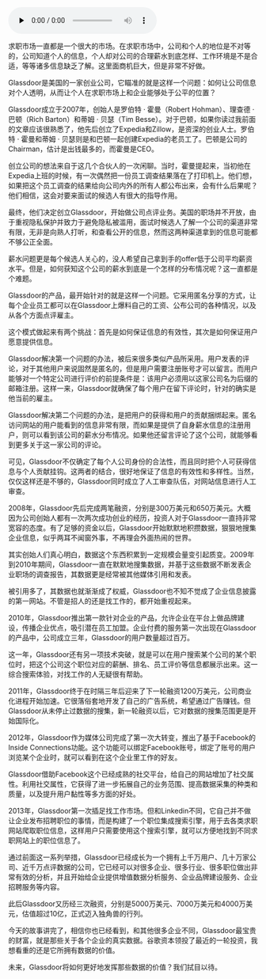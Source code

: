 <audio id="audio" title="108 | Glassdoor：让公司信息对个人透明" controls="" preload="none"><source id="mp3" src="https://static001.geekbang.org/resource/audio/a6/d6/a6be281ae4faa0ab95939f90274ed9d6.mp3"></audio>

求职市场一直都是一个很大的市场。在求职市场中，公司和个人的地位是不对等的，公司知道个人的信息，个人却对公司的合理薪水到底怎样、工作环境是不是合适，等等诸多信息缺乏了解。这里面商机巨大，但是非常不好做。

Glassdoor是美国的一家创业公司，它瞄准的就是这样一个问题：如何让公司信息对个人透明，从而让个人在求职市场上和企业能够处于公平的位置？

Glassdoor成立于2007年，创始人是罗伯特 · 霍曼（Robert Hohman）、理查德 · 巴顿（Rich Barton）和蒂姆 · 贝瑟（Tim Besse）。对于巴顿，如果你读过我前面的文章应该很熟悉了，他先后创立了Expedia和Zillow，是资深的创业人士。罗伯特 · 霍曼和蒂姆 · 贝瑟则是和巴顿一起创建Expedia的老员工了。巴顿是公司的Chairman，估计是出钱最多的，而霍曼是CEO。

创立公司的想法来自于这几个合伙人的一次闲聊。当时，霍曼提起来，当初他在Expedia上班的时候，有一次偶然把一份员工调查结果落在了打印机上。他们想，如果把这个员工调查的结果给向公司内外的所有人都公布出来，会有什么后果呢？他们相信，这会对要来面试的候选人有很大的指导作用。

最终，他们决定创立Glassdoor，开始做公司点评业务。美国的职场并不开放，由于重视隐私保护并致力于避免隐私被滥用，面试时候选人了解一个公司的渠道非常有限，无非是向熟人打听，和查看公开的信息，然而这两种渠道拿到的信息可能都不够公正全面。

薪水问题更是每个候选人关心的，没人希望自己拿到手的offer低于公司平均薪资水平。但是，如何获知这个公司的薪水到底是一个怎样的分布情况呢？这一直都是个难题。

Glassdoor的产品，最开始针对的就是这样一个问题。它采用匿名分享的方式，让每个企业员工都可以在Glassdoor上爆料自己的工资、公布公司的各种情况，以及从各个方面点评雇主。

这个模式做起来有两个挑战：首先是如何保证信息的有效性，其次是如何保证用户愿意提供信息。

Glassdoor解决第一个问题的办法，被后来很多类似产品所采用。用户发表的评论，对于其他用户来说固然是匿名的，但是用户需要注册账号才可以留言。而用户能够对一个特定公司进行评价的前提条件是：该用户必须用以这家公司名为后缀的邮箱注册。这样一来，Glassdoor就确保了每个用户在留下评论时，针对的确实是他当前的雇主。

Glassdoor解决第二个问题的办法，是把用户的获得和用户的贡献捆绑起来。匿名访问网站的用户能看到的信息非常有限，而如果是提供了自身薪水信息的注册用户，则可以看到该公司的薪水分布情况。如果他还留言评论了这个公司，就能够看到更多关于这一家公司的评论。

可见，Glassdoor不仅确定了每个人公司身份的合法性，而且同时把个人可获得信息与个人贡献挂钩。这两者的结合，很好地保证了信息的有效性和多样性。当然，仅仅这样还是不够的，Glassdoor同时成立了人工审查队伍，对网站信息进行人工审查。

2008年，Glassdoor先后完成两笔融资，分别是300万美元和650万美元。大概因为公司创始人都有一次两次成功创业的经历，投资人对于Glassdoor一直持非常宽容的态度。有了足够的资金以后，Glassdoor开始默默地积攒数据，狠狠地搜集企业信息，似乎两耳不闻窗外事，不再理会外面热闹的世界。

其实创始人们真心明白，数据这个东西积累到一定规模会量变引起质变。2009年到2010年期间，Glassdoor一直在默默地搜集数据，并基于这些数据不断发表企业职场的调查报告，其数据更是经常被其他媒体引用和发表。

被引用多了，其数据也就渐渐成了权威，Glassdoor也不知不觉成了企业信息披露的第一网站。不管是招人的还是找工作的，都开始重视起来。

2010年，Glassdoor推出第一款针对企业的产品，允许企业在平台上做品牌建设，传播企业优点，吸引潜在员工加盟。企业付费的服务第一次出现在Glassdoor的产品中，公司成立三年，Glassdoor的用户数量超过百万。

这一年，Glassdoor还有另一项技术突破，就是可以在用户搜索某个公司的某个职位时，把这个公司这个职位对应的薪酬、排名、员工评价等信息都展示出来。这一综合搜索体验，对找工作的人无疑很有帮助。

2011年，Glassdoor终于在时隔三年后迎来了下一轮融资1200万美元，公司商业化进程开始加速。它很落俗套地开发了自己的广告系统，希望通过广告赚钱。但Glassdoor从未停止过数据的搜集，新一轮融资以后，它对数据的搜集范围更是开始国际化。

2012年，Glassdoor作为媒体公司完成了第一次大转变，推出了基于Facebook的Inside Connections功能。这个功能可以绑定Facebook账号，绑定了账号的用户浏览某个企业时，就可以看到在这个企业里工作的好友。

Glassdoor借助Facebook这个已经成熟的社交平台，给自己的网站增加了社交属性。利用社交属性，它获得了进一步拓展自己的业务范围、提高数据采集的种类和质量，以及提升用户黏性等多方面的好处。

2013年，Glassdoor第一次插足找工作市场。但和Linkedin不同，它自己并不做让企业发布招聘职位的事情，而是构建了一个职位集成搜索引擎，用于去各类求职网站爬取职位信息，这样用户只需要使用这个搜索引擎，就可以方便地找到不同求职网站上的职位信息了。

通过前面这一系列举措，Glassdoor已经成长为一个拥有上千万用户、几十万家公司、近千万点评数据的公司，它已经可以对很多企业、很多行业、很多职位做出非常有效的分析，并且开始给企业提供增值数据分析服务、企业品牌建设服务、企业招聘服务等内容。

此后Glassdoor又历经三次融资，分别是5000万美元、7000万美元和4000万美元，估值超过10亿，正式迈入独角兽的行列。

今天的故事讲完了，相信你也已经看到，和其他很多企业不同，Glassdoor最宝贵的财富，就是那些关于各个企业的真实数据。谷歌资本领投了最近的一轮投资，我想看重的还是它所拥有数据的价值。

未来，Glassdoor将如何更好地发挥那些数据的价值？我们拭目以待。


